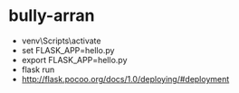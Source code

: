 # bully-arran
 - venv\Scripts\activate
 - set FLASK_APP=hello.py
 - export FLASK_APP=hello.py
 - flask run
  - http://flask.pocoo.org/docs/1.0/deploying/#deployment